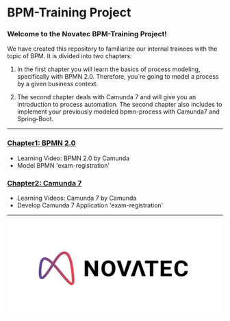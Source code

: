 # BPM-Training Project

### Welcome to the Novatec BPM-Training Project!

We have created this repository to familiarize our internal trainees with the topic of BPM. It is divided into two
chapters: 

1. In the first chapter you will learn the basics of process modeling, specifically with BPMN 2.0.
Therefore, you´re going to model a process by a given business context.


2. The second chapter deals with Camunda 7 and will give you an introduction to process automation.
The second chapter also includes to implement your previously modeled bpmn-process with Camunda7 and
Spring-Boot.</p>

---

### [Chapter1: BPMN 2.0](/chapter1-bpmn/readme.md)

- Learning Video: BPMN 2.0 by Camunda
- Model BPMN 'exam-registration'

### [Chapter2: Camunda 7](/chapter2-camunda7/readme.md)

- Learning Videos: Camunda 7 by Camunda
- Develop Camunda 7 Application 'exam-registration'

---

<a href="https://www.novatec-gmbh.de/services/business-process-management/" source="_blank">
  <img src="./assets/novatec.png" width="500" height="220"  alt="Novatec-Consulting-Logo">
</a>